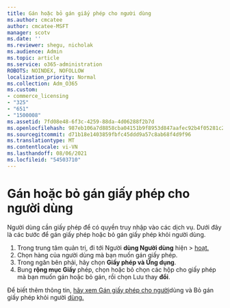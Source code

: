 ```yaml
---
title: Gán hoặc bỏ gán giấy phép cho người dùng
ms.author: cmcatee
author: cmcatee-MSFT
manager: scotv
ms.date: ''
ms.reviewer: shegu, nicholak
ms.audience: Admin
ms.topic: article
ms.service: o365-administration
ROBOTS: NOINDEX, NOFOLLOW
localization_priority: Normal
ms.collection: Adm_O365
ms.custom:
- commerce_licensing
- "325"
- "651"
- "1500008"
ms.assetid: 7fd08e48-6f3c-4259-88da-4d06288f2b7d
ms.openlocfilehash: 987eb106a7d8858cba04151b9f8953d847aafec92b4f05281c2bbde4edaf91e6
ms.sourcegitcommit: d71b18e1403859fbfc45ddd9a57c8ab68f4d9f96
ms.translationtype: MT
ms.contentlocale: vi-VN
ms.lasthandoff: 08/06/2021
ms.locfileid: "54503710"
---
```

# <a name="assign-or-unassign-licenses-to-users"></a>Gán hoặc bỏ gán giấy phép cho người dùng

Người dùng cần giấy phép để có quyền truy nhập vào các dịch vụ. Dưới đây là các bước để gán giấy phép hoặc bỏ gán giấy phép khỏi người dùng.
  
1. Trong trung tâm quản trị, đi tới Người **dùng Người dùng** hiện \> [hoạt.](https://go.microsoft.com/fwlink/p/?linkid=834822)
2. Chọn hàng của người dùng mà bạn muốn gán giấy phép.
3. Trong ngăn bên phải, hãy chọn **Giấy phép và Ứng dụng**.
4. Bung **rộng mục Giấy** phép, chọn hoặc bỏ chọn các hộp cho giấy phép mà bạn muốn gán hoặc bỏ gán, rồi chọn Lưu thay **đổi**.

Để biết thêm thông tin, [hãy xem Gán giấy phép cho người](/microsoft-365/admin/manage/assign-licenses-to-users)dùng và Bỏ gán giấy phép khỏi người [dùng.](/microsoft-365/admin/manage/remove-licenses-from-users)